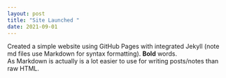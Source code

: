 ```yaml
---
layout: post
title: "Site Launched "
date: 2021-09-01
---
```



Created a simple website using GitHub Pages with integrated Jekyll (note md files use Markdown for syntax formatting).  **Bold** words.  
As Markdown is actually is a lot easier to use for writing posts/notes than raw HTML.
